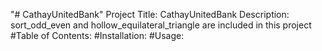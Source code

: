 "# CathayUnitedBank" 
Project Title: CathayUnitedBank
Description: sort_odd_even and hollow_equilateral_triangle are included in this project
#Table of Contents:
#Installation:
#Usage:  
